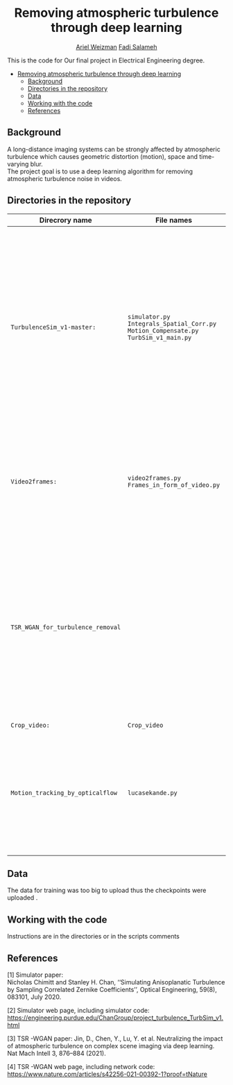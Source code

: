 


<h1 align="center">
  <br>
Removing atmospheric turbulence through deep learning
  <br>
 </h1>
 </h1>
  <p align="center">
    <a • href="https://www.linkedin.com/in/ariel-weizman/">Ariel Weizman</a> 
    <a • href="https://www.linkedin.com/in/fadi-salameh-3195241a3">Fadi Salameh</a>
  </p>

This is the code for Our final project in Electrical Engineering degree. 

- [Removing atmospheric turbulence through deep learning](#removing-atmospheric-turbulence-through-deep-learning)
  * [Background](#background)
  * [Directories in the repository](#directories-in-the-repository)
  * [Data](data)
  * [Working with the code](#working-with-the-code)
  * [References](#references)

## Background

A long-distance imaging systems can be strongly affected by atmospheric turbulence which causes geometric distortion (motion), space and time-varying blur.
<br> The project goal is to use a deep learning algorithm for removing atmospheric turbulence noise in videos.

## Directories in the repository


|Direcrory name         |File names |  Purpsoe |
|----------------------|------|------|
|`TurbulenceSim_v1-master:`| `simulator.py` <br>  `Integrals_Spatial_Corr.py`<br>  `Motion_Compensate.py` <br>  `TurbSim_v1_main.py`|This directory includes scripts to produce video with turbulence effect based on mathematical Lemmas related to Zernike polynomials as appeared in the article "Simulating Anisoplanatic Turbulence by Sampling Correlated Zernike Coefficients, IEEE ICCP 2020".<br> The main file is `simulator.py`, which receives an image as input and converts it to grayscale if needed, defines the necessary parameters to determine the turbulence strength, uses the other files to compute mathematical and physical variables, and generates a static scene video with turbulence effect.|
|`Video2frames:`|`video2frames.py`<br>  `Frames_in_form_of_video.py` | We used the files in this directory to convert a video into frames in two forms:	<br> o `video2frames.py`: taking one video and saving it as frame by frame.<br>	o	`Frames_in_form_of_video.py`: taking one video and saving each 15 frames in form of a video. We used this form as an input to our network.|
|`TSR_WGAN_for_turbulence_removal`| |This directory includes the networks introduced in the article "Neutralizing the impact of atmospheric turbulence on complex scene imaging via deep learning" with some adjustments to solve our problem.There are Two directories:   <br>o	`Code`: It includes the model, the network, the configuration, the losses, the two main scripts (main_train.py for running train mode and main_test.py for testing the network), and other helping files.  <br> o `Data`: It includes the checkpoint where the trained model was saved.|
|`Crop_video:`|`Crop_video` |The only script in this dire:
|`Motion_tracking_by_opticalflow`| `lucasekande.py`|This directory includes the script `lucasekande.py` that picks pixels in the video by ShiTomasi algorithm and then tracks them in each frame using optical flow (lucas kande algorithm).<br> The script also plots several graphs, for instance, motion variance per pixel and X_Y for multiple/single pixel and saves the video where the picked pixels while being tracked.|




## Data

The data for training was too big to upload thus the checkpoints were uploaded .

## Working with the code

Instructions are in the directories or in the scripts comments

## References
[1] Simulator paper: <br> Nicholas Chimitt and Stanley H. Chan, ‘‘Simulating Anisoplanatic Turbulence by Sampling Correlated Zernike Coefficients’’, Optical Engineering, 59(8), 083101, July 2020.

[2] Simulator web page, including simulator code: https://engineering.purdue.edu/ChanGroup/project_turbulence_TurbSim_v1.html

[3] TSR -WGAN paper: Jin, D., Chen, Y., Lu, Y. et al. Neutralizing the impact of atmospheric turbulence on complex scene imaging via deep learning. Nat Mach Intell 3, 876–884 (2021).

[4] TSR -WGAN web page, including network code: https://www.nature.com/articles/s42256-021-00392-1?proof=tNature

